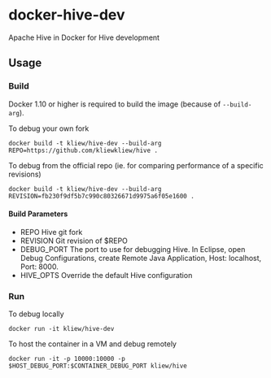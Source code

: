 # docker-hive-dev
Apache Hive in Docker for Hive development

## Usage

### Build
Docker 1.10 or higher is required to build the image (because of `--build-arg`).

To debug your own fork
```
docker build -t kliew/hive-dev --build-arg REPO=https://github.com/kliewkliew/hive .
```

To debug from the official repo (ie. for comparing performance of a specific revisions)
```
docker build -t kliew/hive-dev --build-arg REVISION=fb230f9df5b7c990c80326671d9975a6f05e1600 .
```

#### Build Parameters
* REPO        Hive git fork 
* REVISION    Git revision of $REPO
* DEBUG_PORT  The port to use for debugging Hive. In Eclipse, open Debug Configurations, create Remote Java Application, Host: localhost, Port: 8000.
* HIVE_OPTS   Override the default Hive configuration

### Run

To debug locally
```
docker run -it kliew/hive-dev
```

To host the container in a VM and debug remotely
```
docker run -it -p 10000:10000 -p $HOST_DEBUG_PORT:$CONTAINER_DEBUG_PORT kliew/hive
```

